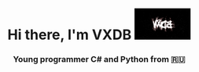 <h1 align="center">Hi there, I'm VXDB</a> 
<img src="https://github.com/vertexDB/vertexDB/blob/main/name.png" height="64"/>
<h3 align="center">Young programmer C# and Python from 🇷🇺</h3>
